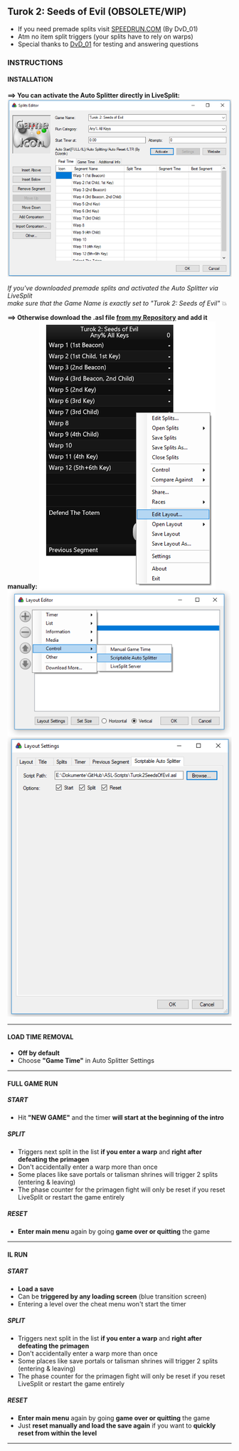 ﻿## Turok 2: Seeds of Evil (OBSOLETE/WIP)
- If you need premade splits visit [SPEEDRUN.COM](http://www.speedrun.com/turok2/resources) (By DvD_01)
- Atm no item split triggers (your splits have to rely on warps) 
- Special thanks to [DvD_01](http://www.speedrun.com/user/DvD_01) for testing and answering questions

### INSTRUCTIONS
#### INSTALLATION

__⟹ You can activate the Auto Splitter directly in LiveSplit:__ 
![TL](https://github.com/DJorzik/ASL-Scripts/blob/master/T2-SoE/Resources/T2SOE_INSTALL_LS.PNG?raw=true)

_If you've downloaded premade splits and activated the Auto Splitter via LiveSplit_ <br/>
_make sure that the Game Name is exactly set to "Turok 2: Seeds of Evil"_ :boom:

__⟹ Otherwise download the .asl file [from my Repository](https://github.com/DJorzik/ASL-Scripts/releases) and add it manually:__ 
![TM1](https://github.com/DJorzik/ASL-Scripts/blob/master/T2-SoE/Resources/T2SOE_INSTALL_M1.PNG?raw=true)
![TM2](https://github.com/DJorzik/ASL-Scripts/blob/master/T2-SoE/Resources/T2SOE_INSTALL_M2.PNG?raw=true)
![TM3](https://github.com/DJorzik/ASL-Scripts/blob/master/T2-SoE/Resources/T2SOE_INSTALL_M3.PNG?raw=true)

---

#### LOAD TIME REMOVAL
- __Off by default__
- Choose __"Game Time"__ in Auto Splitter Settings

---

#### FULL GAME RUN
##### START
- Hit __"NEW GAME"__ and the timer __will start at the beginning of the intro__
##### SPLIT
- Triggers next split in the list __if you enter a warp__ and __right after defeating the primagen__
- Don't accidentally enter a warp more than once
- Some places like save portals or talisman shrines will trigger 2 splits (entering & leaving)
- The phase counter for the primagen fight will only be reset if you reset LiveSplit or restart the game entirely
##### RESET
- __Enter main menu__ again by going __game over or quitting__ the game

---

#### IL RUN
##### START
- __Load a save__
- Can be __triggered by any loading screen__ (blue transition screen)
- Entering a level over the cheat menu won't start the timer
##### SPLIT
- Triggers next split in the list __if you enter a warp__ and __right after defeating the primagen__
- Don't accidentally enter a warp more than once 
- Some places like save portals or talisman shrines will trigger 2 splits (entering & leaving)
- The phase counter for the primagen fight will only be reset if you reset LiveSplit or restart the game entirely
##### RESET
- __Enter main menu__ again by going __game over or quitting__ the game
- Just __reset manually and load the save again__ if you want to __quickly reset from within the level__

---
